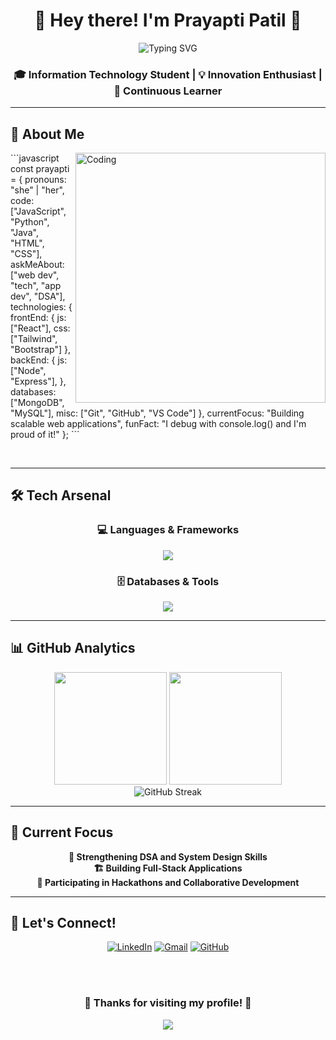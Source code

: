 <div align="center">
  
# 🌟 Hey there! I'm Prayapti Patil 🌟

<img src="https://readme-typing-svg.herokuapp.com?font=Fira+Code&size=22&duration=3000&pause=1000&color=FF6B6B&center=true&vCenter=true&multiline=true&width=600&height=100&lines=Full+Stack+Developer+%F0%9F%9A%80;Problem+Solver+%F0%9F%A7%A9;Tech+Enthusiast+%F0%9F%92%BB;Building+the+Future%2C+One+Line+at+a+Time!" alt="Typing SVG" />

### 🎓 Information Technology Student | 💡 Innovation Enthusiast | 🌱 Continuous Learner

</div>

---

## 🚀 About Me

<img align="right" alt="Coding" width="400" src="https://user-images.githubusercontent.com/74038190/229223263-cf2e4b07-2615-4f87-9c38-e37600f8381a.gif">

\`\`\`javascript
const prayapti = {
    pronouns: "she" | "her",
    code: ["JavaScript", "Python", "Java", "HTML", "CSS"],
    askMeAbout: ["web dev", "tech", "app dev", "DSA"],
    technologies: {
        frontEnd: {
            js: ["React"],
            css: ["Tailwind", "Bootstrap"]
        },
        backEnd: {
            js: ["Node", "Express"],
        },
        databases: ["MongoDB", "MySQL"],
        misc: ["Git", "GitHub", "VS Code"]
    },
    currentFocus: "Building scalable web applications",
    funFact: "I debug with console.log() and I'm proud of it!"
};
\`\`\`

<br>

---

## 🛠️ Tech Arsenal

<div align="center">

### 💻 Languages & Frameworks
<img src="https://skillicons.dev/icons?i=js,python,java,html,css,react,nodejs,express" />

### 🗄️ Databases & Tools  
<img src="https://skillicons.dev/icons?i=mongodb,mysql,git,github,vscode,idea" />

</div>

---

## 📊 GitHub Analytics

<div align="center">
<img height="180em" src="https://github-readme-stats-eight-theta.vercel.app/api?username=prayapti&show_icons=true&theme=algolia&include_all_commits=true&count_private=true"/>
<img height="180em" src="https://github-readme-stats-eight-theta.vercel.app/api/top-langs/?username=prayapti&layout=compact&langs_count=8&theme=algolia"/>
</div>

<div align="center">
<img src="https://github-readme-streak-stats.herokuapp.com/?user=prayapti&theme=algolia" alt="GitHub Streak" />
</div>

---

## 🎯 Current Focus

<div align="center">

**🧠 Strengthening DSA and System Design Skills**  
**🏗️ Building Full-Stack Applications**  
**🤝 Participating in Hackathons and Collaborative Development**

</div>

---

## 🤝 Let's Connect!

<div align="center">

[![LinkedIn](https://img.shields.io/badge/LinkedIn-0077B5?style=for-the-badge&logo=linkedin&logoColor=white)](https://linkedin.com/in/prayaptipatil)
[![Gmail](https://img.shields.io/badge/Gmail-D14836?style=for-the-badge&logo=gmail&logoColor=white)](mailto:prayaptipatil@gmail.com)
[![GitHub](https://img.shields.io/badge/GitHub-100000?style=for-the-badge&logo=github&logoColor=white)](https://github.com/prayapti)

<br><br>

### 💫 Thanks for visiting my profile! 💫

<img src="https://komarev.com/ghpvc/?username=prayapti&color=blueviolet&style=for-the-badge&label=Profile+Views" />

</div>
